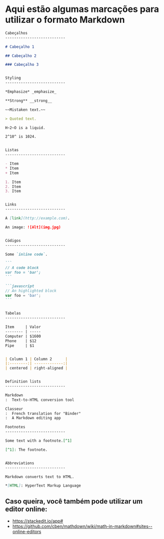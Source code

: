 # Aqui estão algumas marcações para utilizar o formato Markdown
````markdown
Cabeçalhos
---------------------------

# Cabeçalho 1

## Cabeçalho 2

### Cabeçalho 3


Styling
---------------------------

*Emphasize* _emphasize_

**Strong** __strong__

~~Mistaken text.~~

> Quoted text.

H~2~O is a liquid.

2^10^ is 1024.


Listas
---------------------------

- Item
* Item
+ Item

1. Item
2. Item
3. Item


Links
---------------------------

A [link](http://example.com).

An image: ![Alt](img.jpg)


Códigos
---------------------------

Some `inline code`.

```
// A code block
var foo = 'bar';
```

```javascript
// An highlighted block
var foo = 'bar';
```


Tabelas
---------------------------

Item     | Valor
-------- | -----
Computer | $1600
Phone    | $12
Pipe     | $1


| Column 1 | Column 2      |
|:--------:| -------------:|
| centered | right-aligned |


Definition lists
---------------------------

Markdown
:  Text-to-HTML conversion tool

Classeur
:  French translation for "Binder"
:  A Markdown editing app

Footnotes
---------------------------

Some text with a footnote.[^1]

[^1]: The footnote.


Abbreviations
---------------------------

Markdown converts text to HTML.

*[HTML]: HyperText Markup Language
````
## Caso queira, você também pode utilizar um editor online:
- https://stackedit.io/app#
- https://github.com/cben/mathdown/wiki/math-in-markdown#sites--online-editors
